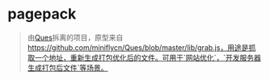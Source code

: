 pagepack
========

> 由[Ques](https://github.com/miniflycn/Ques)拆离的项目，原型来自 https://github.com/miniflycn/Ques/blob/master/lib/grab.js，用途是抓取一个地址，重新生成打包优化后的文件。可用于`网站优化`，`开发服务器生成打包后文件`等场景。